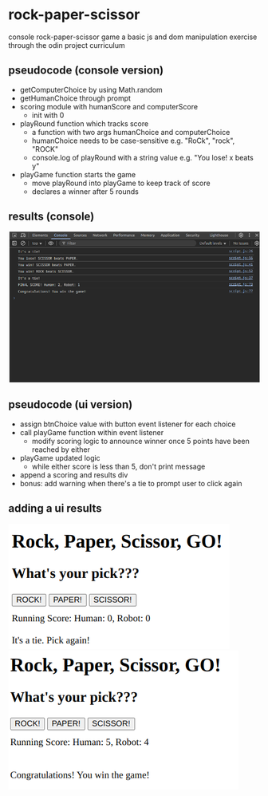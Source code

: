 # rock-paper-scissor
console rock-paper-scissor game
a basic js and dom manipulation exercise through the odin project curriculum

## pseudocode (console version)
- getComputerChoice by using Math.random
- getHumanChoice through prompt
- scoring module with humanScore and computerScore
    - init with 0
- playRound function which tracks score
    - a function with two args humanChoice and computerChoice
    - humanChoice needs to be case-sensitive e.g. "RoCk", "rock", "ROCK"
    - console.log of playRound with a string value e.g. "You lose! x beats y"
- playGame function starts the game
    - move playRound into playGame to keep track of score
    - declares a winner after 5 rounds

## results (console)
![console screenshot](/final.png)

## pseudocode (ui version)
- assign btnChoice value with button event listener for each choice
- call playGame function within event listener
    - modify scoring logic to announce winner once 5 points have been reached by either
- playGame updated logic
    - while either score is less than 5, don't print message
- append a scoring and results div
- bonus: add warning when there's a tie to prompt user to click again

## adding a ui results
![tie screenshot](/tie.png)
![win screenshot](/win.png)


